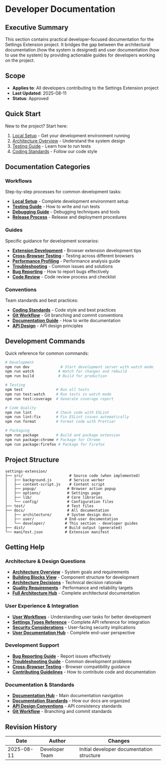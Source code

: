 # Developer Documentation

## Executive Summary

This section contains practical developer-focused documentation for the Settings Extension project. It bridges the gap between the architectural documentation (how the system is designed) and user documentation (how to use the system) by providing actionable guides for developers working on the project.

## Scope

- **Applies to**: All developers contributing to the Settings Extension project
- **Last Updated**: 2025-08-11
- **Status**: Approved

## Quick Start

New to the project? Start here:
1. [Local Setup](workflows/local-setup.md) - Get your development environment running
2. [Architecture Overview](../architecture/README.md) - Understand the system design
3. [Testing Guide](workflows/testing-guide.md) - Learn how to run tests
4. [Coding Standards](conventions/coding-standards.md) - Follow our code style

## Documentation Categories

### Workflows
Step-by-step processes for common development tasks:
- **[Local Setup](workflows/local-setup.md)** - Complete development environment setup
- **[Testing Guide](workflows/testing-guide.md)** - How to write and run tests  
- **[Debugging Guide](workflows/debugging-guide.md)** - Debugging techniques and tools
- **[Release Process](workflows/release-process.md)** - Release and deployment procedures

### Guides
Specific guidance for development scenarios:
- **[Extension Development](guides/extension-development.md)** - Browser extension development tips
- **[Cross-Browser Testing](guides/cross-browser-testing.md)** - Testing across different browsers
- **[Performance Profiling](guides/performance-profiling.md)** - Performance analysis guide
- **[Troubleshooting](guides/troubleshooting.md)** - Common issues and solutions
- **[Bug Reporting](guides/bug-reporting.md)** - How to report bugs effectively
- **[Code Review](guides/code-review.md)** - Code review process and checklist

### Conventions
Team standards and best practices:
- **[Coding Standards](conventions/coding-standards.md)** - Code style and best practices
- **[Git Workflow](conventions/git-workflow.md)** - Git branching and commit conventions
- **[Documentation Guide](conventions/documentation-guide.md)** - How to write documentation
- **[API Design](conventions/api-design.md)** - API design principles

## Development Commands

Quick reference for common commands:

```bash
# Development
npm run dev              # Start development server with watch mode
npm run watch           # Watch for changes and rebuild
npm run build           # Build for production

# Testing
npm test               # Run all tests
npm run test:watch     # Run tests in watch mode
npm run test:coverage  # Generate coverage report

# Code Quality
npm run lint           # Check code with ESLint
npm run lint:fix       # Fix ESLint issues automatically
npm run format         # Format code with Prettier

# Packaging
npm run package        # Build and package extension
npm run package:chrome # Package for Chrome
npm run package:firefox # Package for Firefox
```

## Project Structure

```
settings-extension/
├── src/                     # Source code (when implemented)
│   ├── background.js        # Service worker
│   ├── content-script.js    # Content script
│   ├── popup/              # Browser action popup
│   ├── options/            # Settings page
│   ├── lib/                # Core libraries
│   └── config/             # Configuration files
├── test/                   # Test files
├── docs/                   # All documentation
│   ├── architecture/       # System design docs
│   ├── user/              # End-user documentation
│   └── developer/         # This section - developer guides
├── dist/                  # Build output (generated)
└── manifest.json          # Extension manifest
```

## Getting Help

### Architecture & Design Questions
- **[Architecture Overview](../architecture/01-introduction-goals.md)** - System goals and requirements
- **[Building Blocks View](../architecture/05-building-blocks.md)** - Component structure for development
- **[Architecture Decisions](../architecture/09-architecture-decisions/)** - Technical decision rationale
- **[Quality Requirements](../architecture/10-quality-requirements.md)** - Performance and reliability targets
- **[Full Architecture Hub](../architecture/README.md)** - Complete architectural documentation

### User Experience & Integration
- **[User Workflows](../user/how-to/)** - Understanding user tasks for better development
- **[Settings Types Reference](../user/reference/settings-types.md)** - Complete API reference for integration
- **[Security Considerations](../user/explanation/security.md)** - User-facing security implications
- **[User Documentation Hub](../user/README.md)** - Complete end-user perspective

### Development Support
- **[Bug Reporting Guide](guides/bug-reporting.md)** - Report issues effectively
- **[Troubleshooting Guide](guides/troubleshooting.md)** - Common development problems
- **[Cross-Browser Testing](guides/cross-browser-testing.md)** - Browser compatibility guidance
- **[Contributing Guidelines](../CONTRIBUTING.md)** - How to contribute code and documentation

### Documentation & Standards
- **[Documentation Hub](../README.md)** - Main documentation navigation
- **[Documentation Standards](../.documentation-standards.md)** - How our docs are organized
- **[API Design Conventions](conventions/api-design.md)** - API consistency standards
- **[Git Workflow](conventions/git-workflow.md)** - Branching and commit standards

## Revision History

| Date | Author | Changes |
|------|--------|---------|
| 2025-08-11 | Developer Team | Initial developer documentation structure |